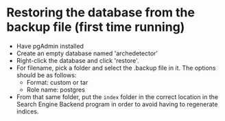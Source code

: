 # Restoring the database from the backup file (first time running)

- Have pgAdmin installed
- Create an empty database named 'archedetector'
- Right-click the database and click 'restore'.
- For filename, pick a folder and select the .backup file in it. The options should be as follows:
	+ Format: custom or tar
	+ Role name: postgres
- From that same folder, put the `index` folder in the correct location in the Search Engine Backend program in order to avoid having to regenerate indices.